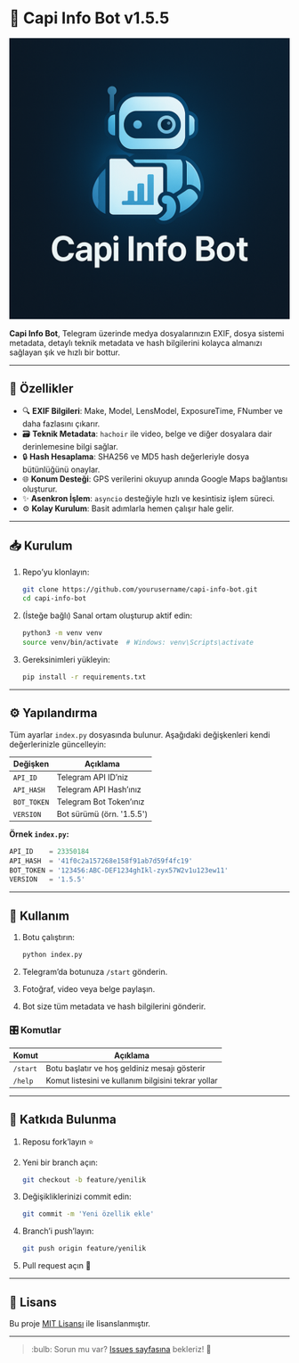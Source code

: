 # 🚀 Capi Info Bot v1.5.5

![Capi Info Bot Logo](https://raw.githubusercontent.com/byblackcapi/Capi-infoBot/main/infobot.png)

**Capi Info Bot**, Telegram üzerinde medya dosyalarınızın EXIF, dosya sistemi metadata, detaylı teknik metadata ve hash bilgilerini kolayca almanızı sağlayan şık ve hızlı bir bottur.

---

## 📌 Özellikler

* 🔍 **EXIF Bilgileri**: Make, Model, LensModel, ExposureTime, FNumber ve daha fazlasını çıkarır.
* 🗃️ **Teknik Metadata**: `hachoir` ile video, belge ve diğer dosyalara dair derinlemesine bilgi sağlar.
* 🔒 **Hash Hesaplama**: SHA256 ve MD5 hash değerleriyle dosya bütünlüğünü onaylar.
* 🌐 **Konum Desteği**: GPS verilerini okuyup anında Google Maps bağlantısı oluşturur.
* ✨ **Asenkron İşlem**: `asyncio` desteğiyle hızlı ve kesintisiz işlem süreci.
* ⚙️ **Kolay Kurulum**: Basit adımlarla hemen çalışır hale gelir.

---

## 📥 Kurulum

1. Repo’yu klonlayın:

   ```bash
   git clone https://github.com/yourusername/capi-info-bot.git
   cd capi-info-bot
   ```
2. (İsteğe bağlı) Sanal ortam oluşturup aktif edin:

   ```bash
   python3 -m venv venv
   source venv/bin/activate  # Windows: venv\Scripts\activate
   ```
3. Gereksinimleri yükleyin:

   ```bash
   pip install -r requirements.txt
   ```

---

## ⚙️ Yapılandırma

Tüm ayarlar `index.py` dosyasında bulunur. Aşağıdaki değişkenleri kendi değerlerinizle güncelleyin:

| Değişken    | Açıklama                  |
| ----------- | ------------------------- |
| `API_ID`    | Telegram API ID’niz       |
| `API_HASH`  | Telegram API Hash’ınız    |
| `BOT_TOKEN` | Telegram Bot Token’ınız   |
| `VERSION`   | Bot sürümü (örn. '1.5.5') |

**Örnek `index.py`:**

```python
API_ID    = 23350184
API_HASH  = '41f0c2a157268e158f91ab7d59f4fc19'
BOT_TOKEN = '123456:ABC-DEF1234ghIkl-zyx57W2v1u123ew11'
VERSION   = '1.5.5'
```

---

## 🚀 Kullanım

1. Botu çalıştırın:

   ```bash
   python index.py
   ```
2. Telegram’da botunuza `/start` gönderin.
3. Fotoğraf, video veya belge paylaşın.
4. Bot size tüm metadata ve hash bilgilerini gönderir.

### 🎛️ Komutlar

| Komut    | Açıklama                                            |
| -------- | --------------------------------------------------- |
| `/start` | Botu başlatır ve hoş geldiniz mesajı gösterir       |
| `/help`  | Komut listesini ve kullanım bilgisini tekrar yollar |

---

## 🤝 Katkıda Bulunma

1. Reposu fork’layın ⭐️
2. Yeni bir branch açın:

   ```bash
   git checkout -b feature/yenilik
   ```
3. Değişikliklerinizi commit edin:

   ```bash
   git commit -m 'Yeni özellik ekle'
   ```
4. Branch’i push’layın:

   ```bash
   git push origin feature/yenilik
   ```
5. Pull request açın 📣

---

## 📄 Lisans

Bu proje [MIT Lisansı](LICENSE) ile lisanslanmıştır.

---

> \:bulb: Sorun mu var? [Issues sayfasına](https://github.com/yourusername/capi-info-bot/issues) bekleriz! 🎉
